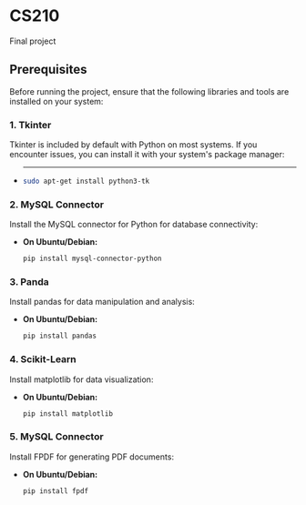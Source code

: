 # CS210
Final project
## Prerequisites

Before running the project, ensure that the following libraries and tools are installed on your system:

### 1. Tkinter
Tkinter is included by default with Python on most systems. If you encounter issues, you can install it with your system's package manager:

- ****
  ```bash
  sudo apt-get install python3-tk

### 2. MySQL Connector
Install the MySQL connector for Python for database connectivity:
- **On Ubuntu/Debian:**
  ```bash
  pip install mysql-connector-python

### 3. Panda
Install pandas for data manipulation and analysis:
- **On Ubuntu/Debian:**
  ```bash
  pip install pandas

### 4. Scikit-Learn
Install matplotlib for data visualization:
- **On Ubuntu/Debian:**
  ```bash
  pip install matplotlib

### 5. MySQL Connector
Install FPDF for generating PDF documents:
- **On Ubuntu/Debian:**
  ```bash
  pip install fpdf

